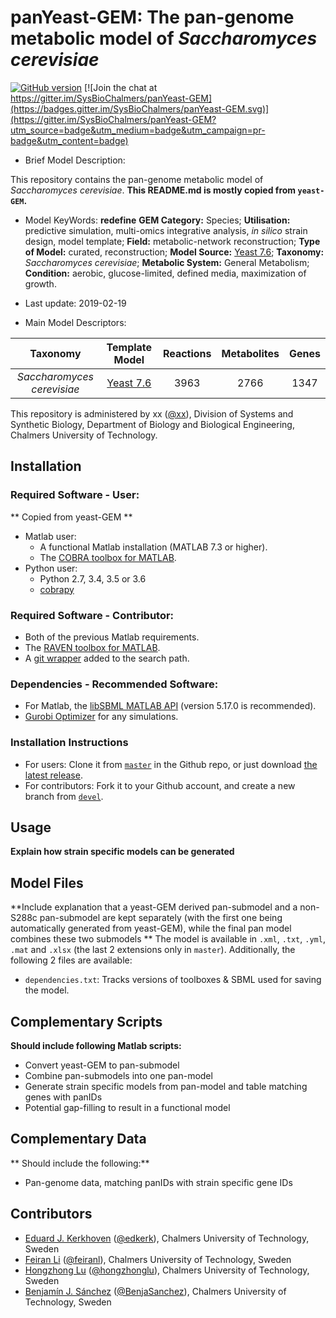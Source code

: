 # panYeast-GEM: The pan-genome metabolic model of _Saccharomyces cerevisiae_

[![GitHub version](https://badge.fury.io/gh/sysbiochalmers%2FpanYeast-gem.svg)](https://badge.fury.io/gh/sysbiochalmers%2FpanYeast-gem) [![Join the chat at https://gitter.im/SysBioChalmers/panYeast-GEM](https://badges.gitter.im/SysBioChalmers/panYeast-GEM.svg)](https://gitter.im/SysBioChalmers/panYeast-GEM?utm_source=badge&utm_medium=badge&utm_campaign=pr-badge&utm_content=badge)

* Brief Model Description:

This repository contains the pan-genome metabolic model of _Saccharomyces cerevisiae_. **This README.md is mostly copied from `yeast-GEM`.**

* Model KeyWords:
**redefine**
**GEM Category:** Species; **Utilisation:** predictive simulation, multi-omics integrative analysis, _in silico_ strain design, model template; **Field:** metabolic-network reconstruction; **Type of Model:** curated, reconstruction; **Model Source:** [Yeast 7.6](https://sourceforge.net/projects/yeast/); **Taxonomy:** _Saccharomyces cerevisiae_; **Metabolic System:** General Metabolism; **Condition:** aerobic, glucose-limited, defined media, maximization of growth.

* Last update: 2019-02-19

* Main Model Descriptors:

|Taxonomy | Template Model | Reactions | Metabolites| Genes |
|:-------:|:--------------:|:---------:|:----------:|:-----:|
|_Saccharomyces cerevisiae_|[Yeast 7.6](https://sourceforge.net/projects/yeast/)|3963|2766|1347|

This repository is administered by xx ([@xx](https://github.com/xx)), Division of Systems and Synthetic Biology, Department of Biology and Biological Engineering, Chalmers University of Technology.

## Installation

### Required Software - User:
** Copied from yeast-GEM **
* Matlab user:
  * A functional Matlab installation (MATLAB 7.3 or higher).
  * The [COBRA toolbox for MATLAB](https://github.com/opencobra/cobratoolbox).
* Python user:
  * Python 2.7, 3.4, 3.5 or 3.6
  * [cobrapy](https://github.com/opencobra/cobrapy)

### Required Software - Contributor:

* Both of the previous Matlab requirements.
* The [RAVEN toolbox for MATLAB](https://github.com/SysBioChalmers/RAVEN).
* A [git wrapper](https://github.com/manur/MATLAB-git) added to the search path.

### Dependencies - Recommended Software:
* For Matlab, the [libSBML MATLAB API](https://sourceforge.net/projects/sbml/files/libsbml/MATLAB%20Interface/) (version 5.17.0 is recommended).
* [Gurobi Optimizer](http://www.gurobi.com/registration/download-reg) for any simulations.

### Installation Instructions
* For users: Clone it from [`master`](https://github.com/SysBioChalmers/yeast-GEM) in the Github repo, or just download [the latest release](https://github.com/SysBioChalmers/yeast-GEM/releases).
* For contributors: Fork it to your Github account, and create a new branch from [`devel`](https://github.com/SysBioChalmers/yeast-GEM/tree/devel).

## Usage
**Explain how strain specific models can be generated**

## Model Files

**Include explanation that a yeast-GEM derived pan-submodel and a non-S288c pan-submodel are kept separately (with the first one being automatically generated from yeast-GEM), while the final pan model combines these two submodels **
The model is available in `.xml`, `.txt`, `.yml`, `.mat` and `.xlsx` (the last 2 extensions only in `master`). Additionally, the following 2 files are available:
* `dependencies.txt`: Tracks versions of toolboxes & SBML used for saving the model.

## Complementary Scripts
**Should include following Matlab scripts:**
* Convert yeast-GEM to pan-submodel
* Combine pan-submodels into one pan-model
* Generate strain specific models from pan-model and table matching genes with panIDs
* Potential gap-filling to result in a functional model

## Complementary Data
** Should include the following:**
* Pan-genome data, matching panIDs with strain specific gene IDs

## Contributors

* [Eduard J. Kerkhoven](https://www.chalmers.se/en/staff/Pages/Eduard-Kerkhoven.aspx) ([@edkerk](https://github.com/edkerk)), Chalmers University of Technology, Sweden
* [Feiran Li](https://www.chalmers.se/en/staff/Pages/feiranl.aspx) ([@feiranl](https://github.com/feiranl)), Chalmers University of Technology, Sweden
* [Hongzhong Lu](https://www.chalmers.se/en/Staff/Pages/luho.aspx) ([@hongzhonglu](https://github.com/hongzhonglu)), Chalmers University of Technology, Sweden
* [Benjamín J. Sánchez](https://www.chalmers.se/en/staff/Pages/bensan.aspx) ([@BenjaSanchez](https://github.com/benjasanchez)), Chalmers University of Technology, Sweden
